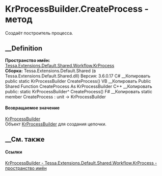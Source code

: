 # KrProcessBuilder.CreateProcess - метод
Создаёт построитель процесса.
## __Definition
 **Пространство имён:**
[Tessa.Extensions.Default.Shared.Workflow.KrProcess](N_Tessa_Extensions_Default_Shared_Workflow_KrProcess.htm)  
 **Сборка:** Tessa.Extensions.Default.Shared (в
Tessa.Extensions.Default.Shared.dll) Версия: 3.6.0.17
C# __Копировать
     public static KrProcessBuilder CreateProcess()
VB __Копировать
     Public Shared Function CreateProcess As KrProcessBuilder
C++ __Копировать
     public:
    static KrProcessBuilder^ CreateProcess()
F# __Копировать
     static member CreateProcess : unit -> KrProcessBuilder 
#### Возвращаемое значение
[KrProcessBuilder](T_Tessa_Extensions_Default_Shared_Workflow_KrProcess_KrProcessBuilder.htm)  
Объект
[KrProcessBuilder](T_Tessa_Extensions_Default_Shared_Workflow_KrProcess_KrProcessBuilder.htm)
для создания цепочки.
##  __См. также
#### Ссылки
[KrProcessBuilder -
](T_Tessa_Extensions_Default_Shared_Workflow_KrProcess_KrProcessBuilder.htm)
[Tessa.Extensions.Default.Shared.Workflow.KrProcess - пространство
имён](N_Tessa_Extensions_Default_Shared_Workflow_KrProcess.htm)
